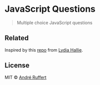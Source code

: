 # JavaScript Questions

> Multiple choice JavaScript questions


## Related

Inspired by this [repo](https://github.com/lydiahallie/javascript-questions) from [Lydia Hallie](https://github.com/lydiahallie).


## License

MIT © [André Ruffert](https://andreruffert.com)
